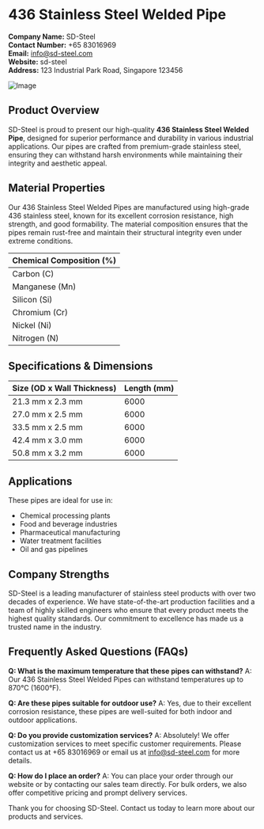 # 436 Stainless Steel Welded Pipe

**Company Name:** SD-Steel  
**Contact Number:** +65 83016969  
**Email:** info@sd-steel.com  
**Website:**  sd-steel  
**Address:** 123 Industrial Park Road, Singapore 123456  

![Image](https://github.com/user-attachments/assets/2567258e-e124-4816-932d-1809bd27ef0b)

## Product Overview

SD-Steel is proud to present our high-quality **436 Stainless Steel Welded Pipe**, designed for superior performance and durability in various industrial applications. Our pipes are crafted from premium-grade stainless steel, ensuring they can withstand harsh environments while maintaining their integrity and aesthetic appeal.

## Material Properties

Our 436 Stainless Steel Welded Pipes are manufactured using high-grade 436 stainless steel, known for its excellent corrosion resistance, high strength, and good formability. The material composition ensures that the pipes remain rust-free and maintain their structural integrity even under extreme conditions.

| Chemical Composition (%) | 
|--------------------------|
| Carbon (C)               | ≤0.08 |
| Manganese (Mn)           | ≤2.00 |
| Silicon (Si)             | ≤1.00 |
| Chromium (Cr)            | 16.00-18.00 |
| Nickel (Ni)              | 7.00-10.00 |
| Nitrogen (N)             | ≤0.10 |

## Specifications & Dimensions

| Size (OD x Wall Thickness) | Length (mm) |
|----------------------------|-------------|
| 21.3 mm x 2.3 mm           | 6000        |
| 27.0 mm x 2.5 mm           | 6000        |
| 33.5 mm x 2.5 mm           | 6000        |
| 42.4 mm x 3.0 mm           | 6000        |
| 50.8 mm x 3.2 mm           | 6000        |

## Applications

These pipes are ideal for use in:
- Chemical processing plants
- Food and beverage industries
- Pharmaceutical manufacturing
- Water treatment facilities
- Oil and gas pipelines

## Company Strengths

SD-Steel is a leading manufacturer of stainless steel products with over two decades of experience. We have state-of-the-art production facilities and a team of highly skilled engineers who ensure that every product meets the highest quality standards. Our commitment to excellence has made us a trusted name in the industry.

## Frequently Asked Questions (FAQs)

**Q: What is the maximum temperature that these pipes can withstand?**
A: Our 436 Stainless Steel Welded Pipes can withstand temperatures up to 870°C (1600°F).

**Q: Are these pipes suitable for outdoor use?**
A: Yes, due to their excellent corrosion resistance, these pipes are well-suited for both indoor and outdoor applications.

**Q: Do you provide customization services?**
A: Absolutely! We offer customization services to meet specific customer requirements. Please contact us at +65 83016969 or email us at info@sd-steel.com for more details.

**Q: How do I place an order?**
A: You can place your order through our website or by contacting our sales team directly. For bulk orders, we also offer competitive pricing and prompt delivery services.

Thank you for choosing SD-Steel. Contact us today to learn more about our products and services.